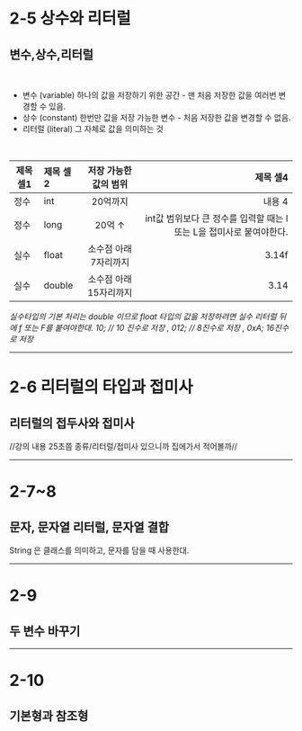 # 2-5 상수와 리터럴
## 변수,상수,리터럴
<br>

* 변수 (variable) 하나의 값을 저장하기 위한 공간 - 맨 처음 저장한 값을 여러번 변경할 수 있음.
* 상수 (constant) 한번만 값을 저장 가능한 변수 - 처음 저장한 값을 변경할 수 없음.
* 리터럴 (literal) 그 자체로 값을 의미하는 것

<br>

<!-- 표만드는 방법
|제목 셀1|제목 셀2|제목 셀3|제목 셀4|
|기본값|왼쪽 정렬|가운데 정렬|오른쪽 정렬|
|---|:---|:---:|---:|
|내용 1|내용 2|내용 3|내용 4|
|내용 5|내용 6|내용 7|내용 8|
|내용 9|내용 10|내용 11|내용 12| -->

|제목 셀1|제목 셀2|저장 가능한 값의 범위|제목 셀4|
|---|:---|:---:|---:|
|정수|int|20억까지 |내용 4|
|정수|long|20억 ↑|int값 범위보다 큰 정수를 입력할 때는 l 또는 L을 접미사로 붙여야한다.|
|실수|float|소수점 아래 7자리까지|3.14f|
|실수|double|소수점 아래 15자리까지|3.14|

_실수타입의 기본 처리는 double 이므로 float 타입의 값을 저장하려면 실수 리터럴 뒤에 f 또는 F를 붙여야한대._
_10; // 10 진수로 저장 , 012; // 8진수로 저장 , 0xA; 16진수로 저장_ 

<hr/>

# 2-6 리터럴의 타입과 접미사
## 리터럴의 접두사와 접미사
//강의 내용 25초쯤 종류/리터럴/접미사 있으니까 집에가서 적어볼까//



<hr/>

# 2-7~8
## 문자, 문자열 리터럴, 문자열 결합
String 은 클래스를 의미하고, 문자를 담을 때 사용한대.


<hr/>

# 2-9
## 두 변수 바꾸기


<hr/>

# 2-10
## 기본형과 참조형
